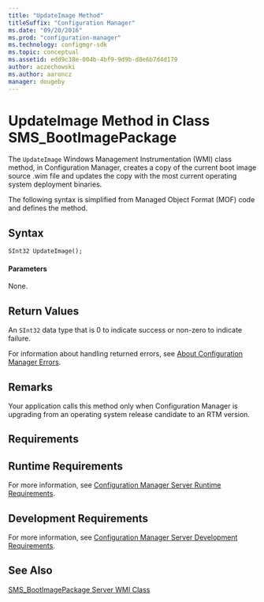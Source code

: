 ```yaml
---
title: "UpdateImage Method"
titleSuffix: "Configuration Manager"
ms.date: "09/20/2016"
ms.prod: "configuration-manager"
ms.technology: configmgr-sdk
ms.topic: conceptual
ms.assetid: edd9c38e-004b-4bf9-9d9b-d8e6b7d4d179
author: aczechowski
ms.author: aaroncz
manager: dougeby
---
```

# UpdateImage Method in Class SMS_BootImagePackage
The `UpdateImage` Windows Management Instrumentation (WMI) class method, in Configuration Manager, creates a copy of the current boot image source .wim file and updates the copy with the most current operating system deployment binaries.  

 The following syntax is simplified from Managed Object Format (MOF) code and defines the method.  

## Syntax  

```  
SInt32 UpdateImage();  
```  

#### Parameters  
 None.  

## Return Values  
 An `SInt32` data type that is 0 to indicate success or non-zero to indicate failure.  

 For information about handling returned errors, see [About Configuration Manager Errors](../../../develop/core/understand/about-configuration-manager-errors.md).  

## Remarks  
 Your application calls this method only when Configuration Manager is upgrading from an operating system release candidate to an RTM version.  

## Requirements  

## Runtime Requirements  
 For more information, see [Configuration Manager Server Runtime Requirements](../../../develop/core/reqs/server-runtime-requirements.md).  

## Development Requirements  
 For more information, see [Configuration Manager Server Development Requirements](../../../develop/core/reqs/server-development-requirements.md).  

## See Also  
 [SMS_BootImagePackage Server WMI Class](../../../develop/reference/osd/sms_bootimagepackage-server-wmi-class.md)
